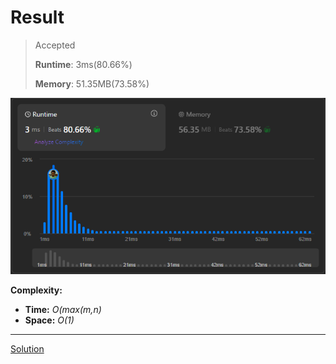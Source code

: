 # Result

> Accepted
>
> **Runtime**: 3ms(80.66%)
>
> **Memory**: 51.35MB(73.58%)


![Result Image](result.png)


**Complexity:**

- **Time:** *O(max(m,n)*
- **Space:** *O(1)*


---

[Solution](https://leetcode.com/problems/add-two-numbers/solutions/127833/add-two-numbers/)